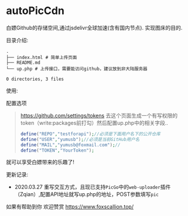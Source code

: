 # autoPicCdn 

白嫖Github的存储空间,通过jsdelivr全球加速(含有国内节点). 实现图床的目的.

目录介绍:

```
.
├── index.html # 简单上传页面
├── README.md 
└── up.php # 上传接口，需要能访问github，建议放到非大陆服务器

0 directories, 3 files

```

使用:

配置选项

> https://github.com/settings/tokens 去这个页面生成一个有写权限的token（write:packages前打勾）然后配置up.php中的相关字段..
>
> ```php
> define("REPO","testforapi");//必须是下面用户名下的公开仓库
> define("USER","yumusb");//必须是当前GitHub用户名
> define("MAIL","yumusb@foxmail.com");//
> define("TOKEN","YourToken");
> ```
就可以享受白嫖带来的乐趣了!  

更新记录:

+ 2020.03.27 重写交互方式，且现已支持`PicGo`中的`web-uploader`插件（Zqian）,配置API地址就写up.php的地址，POST参数填写`pic`

  

如果有帮助到你 欢迎赞赏 https://www.foxscallion.top/
